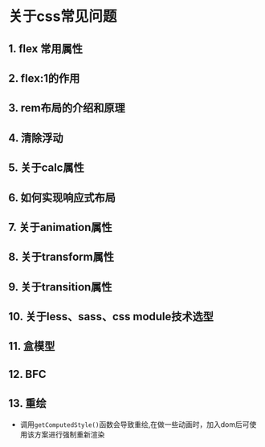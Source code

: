 # 关于css常见问题

## 1. flex 常用属性

## 2. flex:1的作用

## 3. rem布局的介绍和原理

## 4. 清除浮动

## 5. 关于calc属性

## 6. 如何实现响应式布局

## 7. 关于animation属性

## 8. 关于transform属性

## 9. 关于transition属性

## 10. 关于less、sass、css module技术选型

## 11. 盒模型

## 12. BFC

## 13. 重绘

- 调用`getComputedStyle()`函数会导致重绘,在做一些动画时，加入dom后可使用该方案进行强制重新渲染

